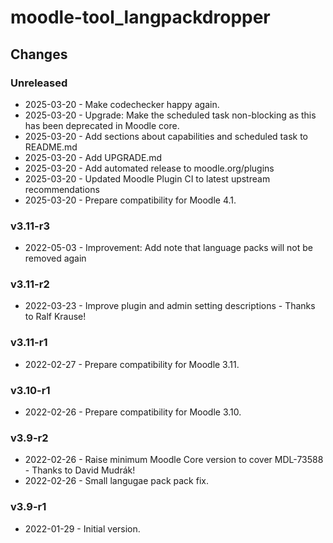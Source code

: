 moodle-tool_langpackdropper
===========================

Changes
-------

### Unreleased

* 2025-03-20 - Make codechecker happy again.
* 2025-03-20 - Upgrade: Make the scheduled task non-blocking as this has been deprecated in Moodle core.
* 2025-03-20 - Add sections about capabilities and scheduled task to README.md
* 2025-03-20 - Add UPGRADE.md
* 2025-03-20 - Add automated release to moodle.org/plugins
* 2025-03-20 - Updated Moodle Plugin CI to latest upstream recommendations
* 2025-03-20 - Prepare compatibility for Moodle 4.1.

### v3.11-r3

* 2022-05-03 - Improvement: Add note that language packs will not be removed again

### v3.11-r2

* 2022-03-23 - Improve plugin and admin setting descriptions - Thanks to Ralf Krause!

### v3.11-r1

* 2022-02-27 - Prepare compatibility for Moodle 3.11.

### v3.10-r1

* 2022-02-26 - Prepare compatibility for Moodle 3.10.

### v3.9-r2

* 2022-02-26 - Raise minimum Moodle Core version to cover MDL-73588 - Thanks to David Mudrák!
* 2022-02-26 - Small langugae pack pack fix.

### v3.9-r1

* 2022-01-29 - Initial version.
